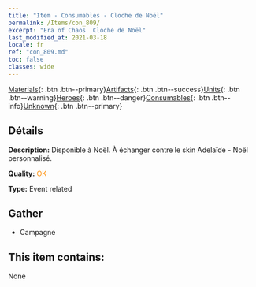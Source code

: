 ```yaml
---
title: "Item - Consumables - Cloche de Noël"
permalink: /Items/con_809/
excerpt: "Era of Chaos  Cloche de Noël"
last_modified_at: 2021-03-18
locale: fr
ref: "con_809.md"
toc: false
classes: wide
---
```

 [Materials](/fr/Items/){: .btn .btn--primary}[Artifacts](/fr/Items/Artifacts/){: .btn .btn--success}[Units](/fr/Items/Units/){: .btn .btn--warning}[Heroes](/fr/Items/Heroes/){: .btn .btn--danger}[Consumables](/fr/Items/Consumables/){: .btn .btn--info}[Unknown](/fr/Items/Unknown/){: .btn .btn--primary}

## Détails
 **Description:** Disponible à Noël. À échanger contre le skin Adelaïde - Noël personnalisé.

 **Quality:** <span style="color: #FF8C00">OK</span>

 **Type:** Event related

## Gather

*    Campagne 

## This item contains:

  None

